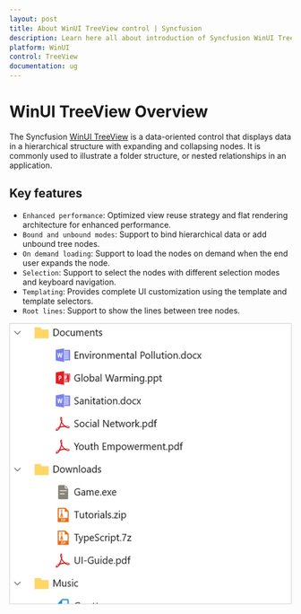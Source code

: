 ```yaml
---
layout: post
title: About WinUI TreeView control | Syncfusion
description: Learn here all about introduction of Syncfusion WinUI TreeView(SfTreeView) control with key features and more.
platform: WinUI
control: TreeView
documentation: ug
---
```


# WinUI TreeView Overview

The Syncfusion [WinUI TreeView](https://www.syncfusion.com/winui-controls/treeview) is a data-oriented control that displays data in a hierarchical structure with expanding and collapsing nodes. It is commonly used to illustrate a folder structure, or nested relationships in an application. 

## Key features

* `Enhanced performance`: Optimized view reuse strategy and flat rendering architecture for enhanced performance.
* `Bound and unbound modes`: Support to bind hierarchical data or add unbound tree nodes.
* `On demand loading`: Support to load the nodes on demand when the end user expands the node.
* `Selection`: Support to select the nodes with different selection modes and keyboard navigation.
* `Templating`: Provides complete UI customization using the template and template selectors.
* `Root lines`: Support to show the lines between tree nodes.

![Overview of WinUI TreeView](overview_images/winui-treeview-overview.jpg)

